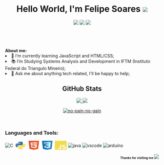 <header>
    <h1 align="center">Hello World, I'm Felipe Soares <img
            src="https://cdn.discordapp.com/attachments/968604243474915368/969783389039247360/hi.gif" width="40" />
    </h1>
    <div align="center">
        <a href="https://www.instagram.com/felipesoaarees/" target="_blank"><img
                src="https://img.shields.io/badge/-Instagram-%23E4405F?style=for-the-badge&logo=instagram&logoColor=white"
                target="_blank"></a>
        <a href="https://discord.gg/mYR96h4s" target="_blank"><img
                src="https://img.shields.io/badge/Discord-7289DA?style=for-the-badge&logo=discord&logoColor=white"
                target="_blank"></a>
        <a href="https://www.linkedin.com/in/felipe-soares-santana-29528822a/" target="_blank"><img
                src="https://img.shields.io/badge/-LinkedIn-%230077B5?style=for-the-badge&logo=linkedin&logoColor=white"
                target="_blank"></a> <br><br>
    </div>
</header>

<dl>
  <dt><strong>About me:</strong></dt>
  <li>🌱 I’m currently learning JavaScript and HTML/CSS;</li>
  <li>📚 I’m Studying Systems Analysis and Development in IFTM (Instituto Federal do Triangulo Mineiro);</li>
  <li>💬 Ask me about anything tech related, I'll be happy to help;</li>
</dl>

<h2 align="center">GitHub Stats</h2>
<div align="center">
    <a href="https://github.com/felipesoares-tech">
        <img height="180em"
            src="https://github-readme-stats.vercel.app/api?username=felipesoares-tech&show_icons=true&theme=gotham&include_all_commits=true&count_private=true" />
        <img height="180em"
            src="https://github-readme-stats.vercel.app/api/top-langs/?username=felipesoares-tech&layout=compact&langs_count=7&theme=gotham" />
      <p align="center">
    <img src="https://readme-typing-svg.herokuapp.com/?lines=no+pain+no+gain+=);&font=Fira%20Code&center=true&width=380&height=50" alt="no-pain-no-gain">
</p>
    </a>
</div>
</div>

<div style="display: inline_block"><br>
    <h3><strong>Languages and Tools:</strong></h3>
    <img align="center" alt="C" height="30" width="40"
        src="https://cdn.jsdelivr.net/gh/devicons/devicon/icons/c/c-original.svg">
    <img align="center" alt="python" height="30" width="40"
        src="https://raw.githubusercontent.com/devicons/devicon/master/icons/python/python-original.svg">
    <img align="center" alt="html" height="30" width="40"
        src="https://raw.githubusercontent.com/devicons/devicon/master/icons/html5/html5-original.svg">
    <img align="center" alt="css" height="30" width="40"
        src="https://raw.githubusercontent.com/devicons/devicon/master/icons/css3/css3-original.svg">
    <img align="center" alt="javascript" height="30" width="40"
        src="https://raw.githubusercontent.com/devicons/devicon/master/icons/javascript/javascript-plain.svg">
    <img align="center" alt="java" height="30" width="40"
        src="https://cdn.jsdelivr.net/gh/devicons/devicon/icons/java/java-original-wordmark.svg">
    <img align="center" alt="vscode" height="30" width="40"
        src="https://cdn.jsdelivr.net/gh/devicons/devicon/icons/vscode/vscode-original-wordmark.svg">
    <img align="center" alt="arduino" height="30" width="40"
        src="https://cdn.jsdelivr.net/gh/devicons/devicon/icons/arduino/arduino-original-wordmark.svg">
    <p align="right"><font size="1"><strong>Thanks for visiting me </strong></font><img src="https://emojipedia-us.s3.amazonaws.com/source/skype/289/winking-face_1f609.png" width="30"></p>
<div style="display: inline_block"><br>

